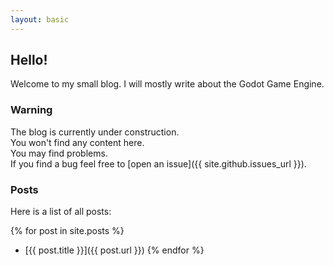 ```yaml
---
layout: basic
---
```


## Hello!

Welcome to my small blog. I will mostly write about the Godot Game Engine.

### Warning

The blog is currently under construction.  
You won't find any content here.  
You may find problems.  
If you find a bug feel free to
[open an issue]({{ site.github.issues_url }}).

### Posts

Here is a list of all posts:

{% for post in site.posts %}
  - [{{ post.title }}]({{ post.url }})
{% endfor %}
